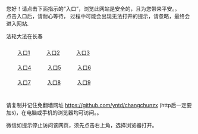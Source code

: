 您好！请点击下面指示的“入口”，浏览此网站是安全的，且为您带来平安。。 <br/>
点击入口后，请耐心等待， 过程中可能会出现无法打开的提示，请忽略，最终会进入网站. </br>

法轮大法在长春<br/>
<div style="padding:10px"><a style="margin:20px" target="_blank" href="https://d33y82pgt70gbr.cloudfront.net/2Qpsp?gbmkclwl" id="ccLink1" rel="nofollow">入口1</a> <a target="_blank" style="margin:20px" href="https://d2lhpymhtg6gy4.cloudfront.net/2Qpsp?thbwduye" id="ccLink2" rel="nofollow">入口2</a> <a style="margin:20px" target="_blank" href="https://dg5e4tt2eydns.cloudfront.net/2Qpsp?jujwxn" id="ccLink3" rel="nofollow">入口3</a></div>

<div style="padding:10px" ><a style="margin:20px" target="_blank" href="https://d33y82pgt70gbr.cloudfront.net/2Qpsp?gbmkclwl" id="ccLink4" rel="nofollow">入口4</a> <a style="margin:20px" href="https://d2lhpymhtg6gy4.cloudfront.net/2Qpsp?thbwduye" target="_blank" id="ccLink5" rel="nofollow">入口5</a> <a style="margin:20px" href="https://dg5e4tt2eydns.cloudfront.net/2Qpsp?jujwxn" target="_blank" id="ccLink6" rel="nofollow">入口6</a></div>

<div style="padding:10px"><a style="margin:20px" target="_blank" href="https://d33y82pgt70gbr.cloudfront.net/2Qpsp?gbmkclwl" id="ccLink7" rel="nofollow">入口7</a> <a style="margin:20px" href="https://d2lhpymhtg6gy4.cloudfront.net/2Qpsp?thbwduye" target="_blank" id="ccLink8" rel="nofollow">入口8</a> <a style="margin:20px" target="_blank" href="https://dg5e4tt2eydns.cloudfront.net/2Qpsp?jujwxn" id="ccLink9" rel="nofollow">入口9</a></div>

<br/>



请复制并记住免翻墙网址 https://github.com/yntd/changchunzx (http后一定要加s)，在电脑或手机的浏览器均可访问。。<br/>

微信如提示停止访问该网页，须先点击右上角，选择浏览器打开。
